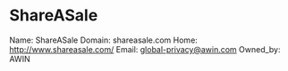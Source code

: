 
# ShareASale

Name: ShareASale
Domain: shareasale.com
Home: http://www.shareasale.com/
Email: global-privacy@awin.com
Owned_by: AWIN
